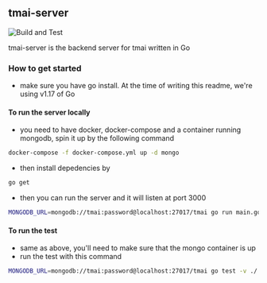 ## tmai-server

![Build and Test](https://github.com/fyndfam/tmai-server/actions/workflows/build_and_test.yml/badge.svg)

tmai-server is the backend server for tmai written in Go

### How to get started

- make sure you have go install. At the time of writing this readme, we're using v1.17 of Go

#### To run the server locally

- you need to have docker, docker-compose and a container running mongodb, spin it up by the following command

```sh
docker-compose -f docker-compose.yml up -d mongo
```

- then install depedencies by

```sh
go get
```

- then you can run the server and it will listen at port 3000

```sh
MONGODB_URL=mongodb://tmai:password@localhost:27017/tmai go run main.go
```


#### To run the test

- same as above, you'll need to make sure that the mongo container is up
- run the test with this command

```sh
MONGODB_URL=mongodb://tmai:password@localhost:27017/tmai go test -v ./...
```

